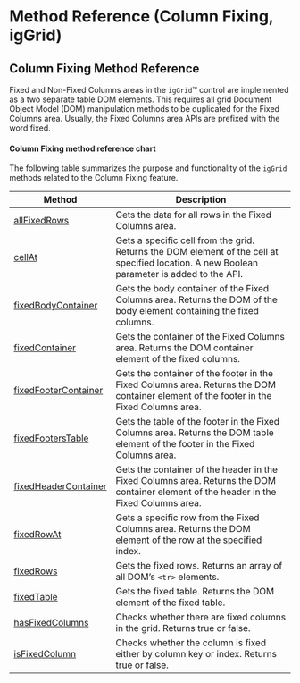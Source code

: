 ﻿<!--
|metadata|
{
    "fileName": "iggrid-columnfixing-method-reference",
    "controlName": "",
    "tags": []
}
|metadata|
-->

# Method Reference (Column Fixing, igGrid)

## Column Fixing Method Reference

Fixed and Non-Fixed Columns areas in the `igGrid`™ control are implemented as a two separate table DOM elements. This requires all grid Document Object Model (DOM) manipulation methods to be duplicated for the Fixed Columns area. Usually, the Fixed Columns area APIs are prefixed with the word fixed.

#### Column Fixing method reference chart

The following table summarizes the purpose and functionality of the `igGrid` methods related to the Column Fixing feature.

Method | Description
-------|------------
[allFixedRows](%%jQueryApiUrl%%/ui.iggrid#methods:allFixedRows) | Gets the data for all rows in the Fixed Columns area.
[cellAt](%%jQueryApiUrl%%/ui.iggrid#methods:cellAt) | Gets a specific cell from the grid. Returns the DOM element of the cell at specified location. A new Boolean parameter is added to the API.
[fixedBodyContainer](%%jQueryApiUrl%%/ui.iggrid#methods:fixedBodyContainer) | Gets the body container of the Fixed Columns area. Returns the DOM of the body element containing the fixed columns.
[fixedContainer](%%jQueryApiUrl%%/ui.iggrid#methods:fixedContainer) | Gets the container of the Fixed Columns area. Returns the DOM container element of the fixed columns.
[fixedFooterContainer](%%jQueryApiUrl%%/ui.iggrid#methods:fixedFooterContainer) | Gets the container of the footer in the Fixed Columns area. Returns the DOM container element of the footer in the Fixed Columns area.
[fixedFootersTable](%%jQueryApiUrl%%/ui.iggrid#methods:fixedFootersTable) | Gets the table of the footer in the Fixed Columns area. Returns the DOM table element of the footer in the Fixed Columns area.
[fixedHeaderContainer](%%jQueryApiUrl%%/ui.iggrid#methods:fixedHeaderContainer) | Gets the container of the header in the Fixed Columns area. Returns the DOM container element of the header in the Fixed Columns area.
[fixedRowAt](%%jQueryApiUrl%%/ui.iggrid#methods:fixedRowAt) | Gets a specific row from the Fixed Columns area. Returns the DOM element of the row at the specified index.
[fixedRows](%%jQueryApiUrl%%/ui.iggrid#methods:fixedRows) | Gets the fixed rows. Returns an array of all DOM’s `<tr>` elements.
[fixedTable](%%jQueryApiUrl%%/ui.iggrid#methods:fixedTable) | Gets the fixed table. Returns the DOM element of the fixed table.
[hasFixedColumns](%%jQueryApiUrl%%/ui.iggrid#methods:hasFixedColumns) | Checks whether there are fixed columns in the grid. Returns true or false.
[isFixedColumn](%%jQueryApiUrl%%/ui.iggrid#methods:isFixedColumn) | Checks whether the column is fixed either by column key or index. Returns true or false.

